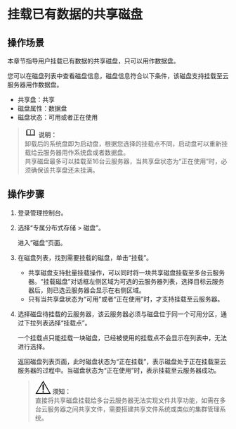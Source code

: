 # 挂载已有数据的共享磁盘<a name="dss_01_2306"></a>

## 操作场景<a name="secdf5b72da184b70947ea99e74ca6e4e"></a>

本章节指导用户挂载已有数据的共享磁盘，只可以用作数据盘。

您可以在磁盘列表中查看磁盘信息，磁盘信息符合以下条件，该磁盘支持挂载至云服务器用作数据盘。

-   共享盘：共享
-   磁盘属性：数据盘
-   磁盘状态：可用或者正在使用

>![](public_sys-resources/icon-note.gif) **说明：**   
>卸载后的系统盘即为启动盘，根据您选择的挂载点不同，启动盘可以重新挂载给云服务器用作系统盘或者数据盘。  
>共享磁盘最多可以挂载至16台云服务器，当共享盘状态为“正在使用”时，必须确保该共享盘还未挂满。  

## 操作步骤<a name="sb74b6715da324670b268234d71a11ac4"></a>

1.  登录管理控制台。
2.  选择“专属分布式存储 \> 磁盘”。

    进入“磁盘“页面。

3.  在磁盘列表，找到需要挂载的磁盘，单击“挂载”。
    -   共享磁盘支持批量挂载操作，可以同时将一块共享磁盘挂载至多台云服务器。“挂载磁盘”对话框左侧区域为可选的云服务器列表，选择目标云服务器后，则已选云服务器会显示在右侧区域。
    -   只有当共享盘状态为“可用”或者“正在使用”时，才支持挂载至云服务器。

4.  选择磁盘待挂载的云服务器，该云服务器必须与磁盘位于同一个可用分区，通过下拉列表选择“挂载点”。

    一个挂载点只能挂载一块磁盘，已经被使用的挂载点不会显示在列表中，无法进行选择。

    返回磁盘列表页面，此时磁盘状态为“正在挂载”，表示磁盘处于正在挂载至云服务器的过程中。当磁盘状态为“正在使用”时，表示挂载至云服务器成功。

    >![](public_sys-resources/icon-notice.gif) **须知：**   
    >直接将共享磁盘挂载给多台云服务器无法实现文件共享功能，如需在多台云服务器之间共享文件，需要搭建共享文件系统或类似的集群管理系统。  


